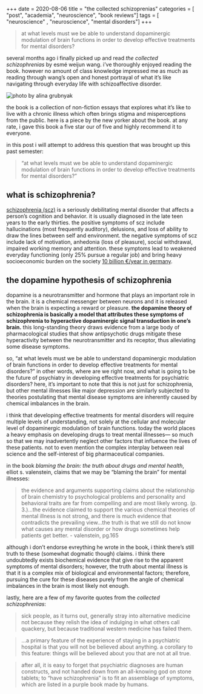 +++
date = 2020-08-06
title = "the collected schizoprenias"
categories = [ "post", "academia", "neuroscience", "book reviews"]
tags = [ "neuroscience" , "neuroscience", "mental disorders"]
+++

> at what levels must we be able to understand dopaminergic modulation of brain functions in order to develop effective treatments for mental disorders?

several months ago i finally picked up and read *the collected schizophrenias* by esmé weijun wang. i’ve thoroughly enjoyed reading the book. however no amount of class knowledge impressed me as much as reading through wang’s open and honest portrayal of what it’s like navigating through everyday life with schizoaffective disorder.

![photo by alina grubnyak](/img/van.jpg)

the book is a collection of non-fiction essays that explores what it’s like to live with a chronic illness which often brings stigma and misperceptions from the public. here is a piece by the new yorker about the book. at any rate, i gave this book a five star our of five and highly recommend it to everyone.

in this post i will attempt to address this question that was brought up this past semester:

> “at what levels must we be able to understand dopaminergic modulation of brain functions in order to develop effective treatments for mental disorders?”

## what is schizophrenia?

[schizophrenia (scz)] is a seriously debilitating mental disorder that affects a person’s cognition and behavior. it is usually diagnosed in the late teen years to the early thirties. the positive symptoms of scz include hallucinations (most frequently auditory), delusions, and loss of ability to draw the lines between self and environment. the negative symptoms of scz include lack of motivation, anhedonia (loss of pleasure), social withdrawal, impaired working memory and attention. these symptoms lead to weakened everyday functioning (only 25% pursue a regular job) and bring heavy socioeconomic burden on the society [10 billion €/year in germany].

[schizophrenia (scz)]: https://www.nimh.nih.gov/health/topics/schizophrenia
[10 billion €/year in germany]: https://pubmed.ncbi.nlm.nih.gov/24853296/#:~:text=the%20annual%20burden%20of%20schizophrenia,billion%20and%20%e2%82%ac13.52%20billion.

## the dopamine hypothesis of schizophrenia

dopamine is a neurotransmitter and hormone that plays an important role in the brain. it is a chemical messenger between neurons and it is released when the brain is expecting a reward or pleasure. **the dopamine theory of schizophrenia is basically a model that attributes these symptoms of schizophrenia to hyperactive dopaminergic signal transduction in one’s brain.** this long-standing theory draws evidence from a large body of pharmacological studies that show antipsychotic drugs mitigate these hyperactivity between the neurotransmitter and its receptor, thus alleviating some disease symptoms.

so, “at what levels must we be able to understand dopaminergic modulation of brain functions in order to develop effective treatments for mental disorders?” in other words, where are we right now, and what is going to be the future of psychiatry in developing effective treatments for psychiatric disorders?
here, it’s important to note that this is not just for schizophrenia, but other mental illnesses like major depression are similarly subjected to theories postulating that mental disease symptoms are inherently caused by chemical imbalances in the brain.

i think that developing effective treatments for mental disorders will require multiple levels of understanding, not solely at the cellular and molecular level of dopaminergic modulation of brain functions. today the world places a heavy emphasis on developing drugs to treat mental illnesses— so much so that we may inadvertently neglect other factors that influence the lives of these patients. not to even mention the complex interplay between real science and the self-interest of big pharmaceutical companies.

in the book *blaming the brain: the truth about drugs and mental health*, elliot s. valenstein, claims that we may be “blaming the brain” for mental illnesses:

> the evidence and arguments supporting claims about the relationship of brain chemistry to psychological problems and personality and behavioral traits are far from compelling and are most likely wrong. (p. 3.)…the evidence claimed to support the various chemical theories of mental illness is not strong, and there is much evidence that contradicts the prevailing view…the truth is that we still do not know what causes any mental disorder or how drugs sometimes help patients get better. - valenstein, pg.165

although i don’t endorse evreything he wrote in the book, i think there’s still truth to these (somewhat dogmatic though) claims. i think there undoubtedly exists biochemical evidence that give rise to the apparent symptoms of mental disorders; however, the truth about mental illness is that it is a complex mix of biological and environmental factors; therefore, pursuing the cure for these diseases purely from the angle of chemical imbalances in the brain is most likely not enough.

lastly, here are a few of my favorite quotes from the *collected schizophrenias*:

> sick people, as it turns out, generally stray into alternative medicine not because they relish the idea of indulging in what others call quackery, but because traditional western medicine has failed them.

> …a primary feature of the experience of staying in a psychiatric hospital is that you will not be believed about anything. a corollary to this feature: things will be believed about you that are not at all true.

> after all, it is easy to forget that psychiatric diagnoses are human constructs, and not handed down from an all-knowing god on stone tablets; to “have schizophrenia” is to fit an assemblage of symptoms, which are listed in a purple book made by humans.
